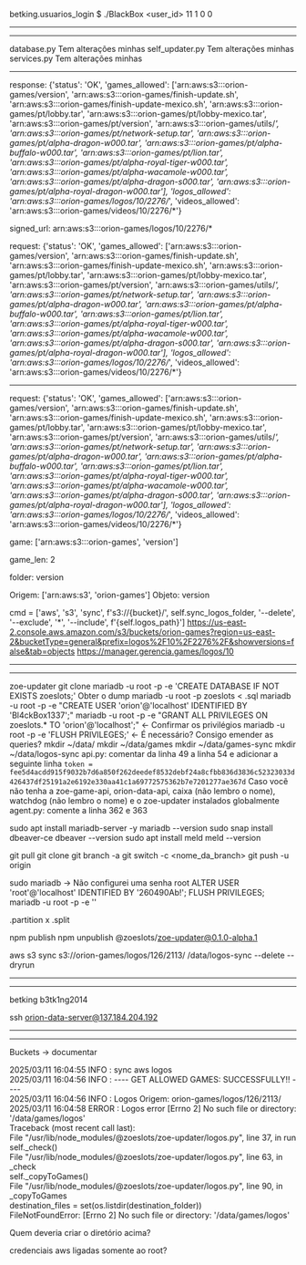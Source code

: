 betking.usuarios_login
$ ./BlackBox <user_id> 11 1 0 0

---
---

database.py
Tem alterações minhas
self_updater.py
Tem alterações minhas
services.py
Tem alterações minhas

---

response: {'status': 'OK', 'games_allowed': ['arn:aws:s3:::orion-games/version', 'arn:aws:s3:::orion-games/finish-update.sh', 'arn:aws:s3:::orion-games/finish-update-mexico.sh', 'arn:aws:s3:::orion-games/pt/lobby.tar', 'arn:aws:s3:::orion-games/pt/lobby-mexico.tar', 'arn:aws:s3:::orion-games/pt/version', 'arn:aws:s3:::orion-games/utils/*', 'arn:aws:s3:::orion-games/pt/network-setup.tar', 'arn:aws:s3:::orion-games/pt/alpha-dragon-w000.tar', 'arn:aws:s3:::orion-games/pt/alpha-buffalo-w000.tar', 'arn:aws:s3:::orion-games/pt/lion.tar', 'arn:aws:s3:::orion-games/pt/alpha-royal-tiger-w000.tar', 'arn:aws:s3:::orion-games/pt/alpha-wacamole-w000.tar', 'arn:aws:s3:::orion-games/pt/alpha-dragon-s000.tar', 'arn:aws:s3:::orion-games/pt/alpha-royal-dragon-w000.tar'], 'logos_allowed': 'arn:aws:s3:::orion-games/logos/10/2276/*', 'videos_allowed': 'arn:aws:s3:::orion-games/videos/10/2276/*'}

signed_url: arn:aws:s3:::orion-games/logos/10/2276/*

request: {'status': 'OK', 'games_allowed': ['arn:aws:s3:::orion-games/version', 'arn:aws:s3:::orion-games/finish-update.sh', 'arn:aws:s3:::orion-games/finish-update-mexico.sh', 'arn:aws:s3:::orion-games/pt/lobby.tar', 'arn:aws:s3:::orion-games/pt/lobby-mexico.tar', 'arn:aws:s3:::orion-games/pt/version', 'arn:aws:s3:::orion-games/utils/*', 'arn:aws:s3:::orion-games/pt/network-setup.tar', 'arn:aws:s3:::orion-games/pt/alpha-dragon-w000.tar', 'arn:aws:s3:::orion-games/pt/alpha-buffalo-w000.tar', 'arn:aws:s3:::orion-games/pt/lion.tar', 'arn:aws:s3:::orion-games/pt/alpha-royal-tiger-w000.tar', 'arn:aws:s3:::orion-games/pt/alpha-wacamole-w000.tar', 'arn:aws:s3:::orion-games/pt/alpha-dragon-s000.tar', 'arn:aws:s3:::orion-games/pt/alpha-royal-dragon-w000.tar'], 'logos_allowed': 'arn:aws:s3:::orion-games/logos/10/2276/*', 'videos_allowed': 'arn:aws:s3:::orion-games/videos/10/2276/*'}

---

request: {'status': 'OK', 'games_allowed': ['arn:aws:s3:::orion-games/version', 'arn:aws:s3:::orion-games/finish-update.sh', 'arn:aws:s3:::orion-games/finish-update-mexico.sh', 'arn:aws:s3:::orion-games/pt/lobby.tar', 'arn:aws:s3:::orion-games/pt/lobby-mexico.tar', 'arn:aws:s3:::orion-games/pt/version', 'arn:aws:s3:::orion-games/utils/*', 'arn:aws:s3:::orion-games/pt/network-setup.tar', 'arn:aws:s3:::orion-games/pt/alpha-dragon-w000.tar', 'arn:aws:s3:::orion-games/pt/alpha-buffalo-w000.tar', 'arn:aws:s3:::orion-games/pt/lion.tar', 'arn:aws:s3:::orion-games/pt/alpha-royal-tiger-w000.tar', 'arn:aws:s3:::orion-games/pt/alpha-wacamole-w000.tar', 'arn:aws:s3:::orion-games/pt/alpha-dragon-s000.tar', 'arn:aws:s3:::orion-games/pt/alpha-royal-dragon-w000.tar'], 'logos_allowed': 'arn:aws:s3:::orion-games/logos/10/2276/*', 'videos_allowed': 'arn:aws:s3:::orion-games/videos/10/2276/*'}

game: ['arn:aws:s3:::orion-games', 'version']

game_len: 2

folder: version

Origem: ['arn:aws:s3', 'orion-games'] Objeto: version

cmd = ['aws', 's3', 'sync', f's3://{bucket}/', self.sync_logos_folder, '--delete', '--exclude', '*', '--include', f'{self.logos_path}']
https://us-east-2.console.aws.amazon.com/s3/buckets/orion-games?region=us-east-2&bucketType=general&prefix=logos%2F10%2F2276%2F&showversions=false&tab=objects
https://manager.gerencia.games/logos/10

---
---

zoe-updater
git clone <URL>
mariadb -u root -p<senha> -e 'CREATE DATABASE IF NOT EXISTS zoeslots;'
Obter o dump
mariadb -u root -p<senha> zoeslots < <dump>.sql
mariadb -u root -p<senha> -e "CREATE USER 'orion'@'localhost' IDENTIFIED BY 'Bl4ckBox1337';"
mariadb -u root -p<senha> -e "GRANT ALL PRIVILEGES ON zoeslots.* TO 'orion'@'localhost';" <- Confirmar os privilégios
mariadb -u root -p<senha> -e 'FLUSH PRIVILEGES;' <- É necessário?
Consigo emender as queries?
mkdir ~/data/
mkdir ~/data/games
mkdir ~/data/games-sync
mkdir ~/data/logos-sync
api.py: comentar da linha 49 a linha 54 e adicionar a seguinte linha `token =  fee5d4acdd915f9032b7d6a850f262deedef8532debf24a8cfbb836d3836c52323033d426437df25191a2e6192e330aa41c1a69772575362b7e7201277ae367d`
Caso vocẽ não tenha a zoe-game-api, orion-data-api, caixa (não lembro o nome), watchdog (não lembro o nome) e o zoe-updater instalados globalmente
agent.py: comente a linha 362 e 363

sudo apt install mariadb-server -y
mariadb --version
sudo snap install dbeaver-ce
dbeaver --version
sudo apt install meld
meld --version

git pull
git clone <URL>
git branch -a
git switch -c <nome_da_branch>
git push -u origin <nome-da-branch>

sudo mariadb -> Não configurei uma senha root
ALTER USER 'root'@'localhost' IDENTIFIED BY '260490Ab!';
FLUSH PRIVILEGES;
mariadb -u root -p<senha> -e '<query>'

.partition x .split

npm publish
npm unpublish @zoeslots/zoe-updater@0.1.0-alpha.1

aws s3 sync s3://orion-games/logos/126/2113/ /data/logos-sync --delete --dryrun

---
---

betking
b3tk1ng2014

ssh orion-data-server@137.184.204.192

---
---

Buckets -> documentar

2025/03/11 16:04:55 INFO   : sync aws logos                                                                                                                                                                                            
2025/03/11 16:04:56 INFO   : ---- GET ALLOWED GAMES: SUCCESSFULLY!! ----                                                                                                                                                               
2025/03/11 16:04:56 INFO   : Logos Origem: orion-games/logos/126/2113/                                                                                                                                                                 
2025/03/11 16:04:58 ERROR  : Logos error [Errno 2] No such file or directory: '/data/games/logos'                                                                                                                                      
Traceback (most recent call last):                                                                                                                                                                                                     
  File "/usr/lib/node_modules/@zoeslots/zoe-updater/logos.py", line 37, in run                                                                                                                                                         
    self._check()                                                                                                                                                                                                                      
  File "/usr/lib/node_modules/@zoeslots/zoe-updater/logos.py", line 63, in _check                                                                                                                                                      
    self._copyToGames()                                                                                                                                                                                                                
  File "/usr/lib/node_modules/@zoeslots/zoe-updater/logos.py", line 90, in _copyToGames                                                                                                                                                
    destination_files = set(os.listdir(destination_folder))                                                                                                                                                                            
FileNotFoundError: [Errno 2] No such file or directory: '/data/games/logos'

Quem deveria criar o diretório acima?

credenciais aws ligadas somente ao root?